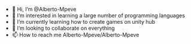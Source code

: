 - 👋 Hi, I’m @Alberto-Mpeve
- 👀 I’m interested in learning a large number of programming languages
- 🌱 I’m currently learning how to create games on unity hub
- 💞️ I’m looking to collaborate on everything
- 📫 How to reach me Alberto-Mpeve/Alberto-Mpeve

<!---
Alberto-Mpeve/Alberto-Mpeve is a ✨ special ✨ repository because its `README.md` (this file) appears on your GitHub profile.
You can click the Preview link to take a look at your changes.
--->
